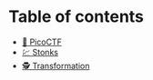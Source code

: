 # Table of contents

* [🌌 PicoCTF](README.md)
* [💹 Stonks](Stonks/README.md)
* [🕵 Transformation](Transformation/README.md)
